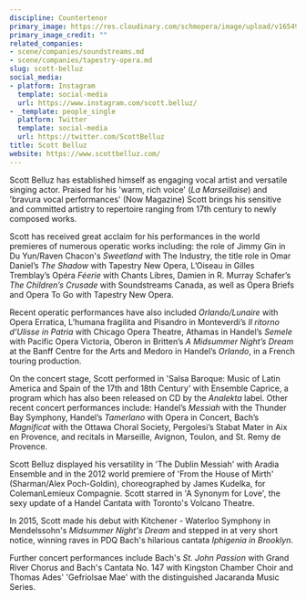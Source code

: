 ```yaml
---
discipline: Countertenor
primary_image: https://res.cloudinary.com/schmopera/image/upload/v1654903065/media/2022/06/ScottBelluz_portrait_niglcq.jpg
primary_image_credit: ""
related_companies:
- scene/companies/soundstreams.md
- scene/companies/tapestry-opera.md
slug: scott-belluz
social_media:
- platform: Instagram
  template: social-media
  url: https://www.instagram.com/scott.belluz/
- _template: people_single
  platform: Twitter
  template: social-media
  url: https://twitter.com/ScottBelluz
title: Scott Belluz
website: https://www.scottbelluz.com/
---
```

Scott Belluz has established himself as engaging vocal artist and versatile singing actor. Praised for his 'warm, rich voice' (_La Marseillaise_) and 'bravura vocal performances' (Now Magazine) Scott brings his sensitive and committed artistry to repertoire ranging from 17th century to newly composed works.

Scott has received great acclaim for his performances in the world premieres of numerous operatic works including: the role of Jimmy Gin in Du Yun/Raven Chacon's _Sweetland_ with The Industry, the title role in Omar Daniel’s _The Shadow_ with Tapestry New Opera, L’Oiseau in Gilles Tremblay’s Opéra _Féerie_ with Chants Libres, Damien in R. Murray Schafer’s _The Children’s Crusade_ with Soundstreams Canada, as well as Opera Briefs and Opera To Go with Tapestry New Opera.

Recent operatic performances have also included _Orlando/Lunaire_ with Opera Erratica, L’humana fragilita and Pisandro in Monteverdi’s _Il ritorno d’Ulisse in Patria_ with Chicago Opera Theatre, Athamas in Handel’s _Semele_ with Pacific Opera Victoria, Oberon in Britten’s _A Midsummer Night’s Dream_ at the Banff Centre for the Arts and Medoro in Handel’s _Orlando_, in a French touring production.

On the concert stage, Scott performed in 'Salsa Baroque: Music of Latin America and Spain of the 17th and 18th Century' with Ensemble Caprice, a program which has also been released on CD by the _Analekta_ label. Other recent concert performances include: Handel’s _Messiah_ with the Thunder Bay Symphony, Handel’s _Tamerlano_ with Opera in Concert, Bach’s _Magnificat_ with the Ottawa Choral Society, Pergolesi’s Stabat Mater in Aix en Provence, and recitals in Marseille, Avignon, Toulon, and St. Remy de Provence.

Scott Belluz displayed his versatility in 'The Dublin Messiah' with Aradia Ensemble and in the 2012 world premiere of 'From the House of Mirth' (Sharman/Alex Poch-Goldin), choreographed by James Kudelka, for ColemanLemieux Compagnie. Scott starred in 'A Synonym for Love', the sexy update of a Handel Cantata with Toronto's Volcano Theatre.

In 2015, Scott made his debut with Kitchener - Waterloo Symphony in Mendelssohn's _Midsummer Night's Dream_ and stepped in at very short notice, winning raves in PDQ Bach's hilarious cantata _Iphigenia in Brooklyn_.

Further concert performances include Bach's _St. John Passion_ with Grand River Chorus and  Bach's Cantata No. 147 with Kingston Chamber Choir and Thomas Ades' 'Gefriolsae Mae' with the distinguished Jacaranda Music Series.